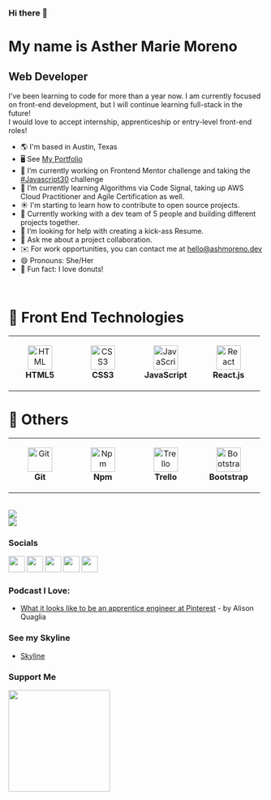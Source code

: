 ### Hi there 👋 <br />
<h1>My name is Asther Marie Moreno</h1>
<h2>Web Developer</h2>

<p>I've been learning to code for more than a year now. I am currently focused on front-end development, but I will continue learning full-stack in the future! <br />
I would love to accept internship, apprenticeship or entry-level front-end roles!</p>

- 🌎 I'm based in Austin, Texas
- 🖥️ See [My Portfolio](https://www.ashmoreno.dev)
- 🔭 I’m currently working on Frontend Mentor challenge and taking the [#Javascript30](https://www.javascript30.com) challenge
- 🌱 I’m currently learning Algorithms via Code Signal, taking up AWS Cloud Practitioner and Agile Certification as well.
- ☀️ I'm starting to learn how to contribute to open source projects.
- 👯 Currently working with a dev team of 5 people and building different projects together.
- 🤔 I’m looking for help with creating a kick-ass Resume.
- 💬 Ask me about a project collaboration.
- ✉️ For work opportunities, you can contact me at [hello@ashmoreno.dev](mailto:hello@ashmoreno.dev)
- 😄 Pronouns: She/Her
- 🍩 Fun fact: I love donuts!

<br />


# 🔧 Front End Technologies

<table>
  <tr>
    <td align="center" height="108" width="108">
      <img
        src="https://cdn.jsdelivr.net/gh/devicons/devicon/icons/html5/html5-plain.svg"
        width="48"
        height="48"
        alt="HTML"
      />
      <br /><strong>HTML5</strong>
    </td>
    <td align="center" height="108" width="108">
      <img
        src="https://cdn.jsdelivr.net/gh/devicons/devicon/icons/css3/css3-plain.svg"
        width="48"
        height="48"
        alt="CSS3"
      />
      <br /><strong>CSS3</strong>
    </td>
    <td align="center" height="108" width="108">
      <img
        src="https://cdn.jsdelivr.net/gh/devicons/devicon/icons/javascript/javascript-plain.svg"
        width="48"
        height="48"
        alt="JavaScript"
      />
      <br /><strong>JavaScript</strong>
      </td>
    <td align="center" height="108" width="108">
      <img
        src="https://cdn.jsdelivr.net/gh/devicons/devicon/icons/react/react-original.svg"
        width="48"
        height="48"
        alt="React"
      />
      <br /><strong>React.js</strong>
      </td>
  </tr>
</table>

# 🔧 Others
<table>
  <tr>
   <td align="center" height="108" width="108">
      <img
        src="https://cdn.jsdelivr.net/gh/devicons/devicon/icons/git/git-original.svg"
        width="48"
        height="48"
        alt="Git"
      />
      <br /><strong>Git</strong>
    </td>
    <td align="center" height="108" width="108">
      <img
        src="https://cdn.jsdelivr.net/gh/devicons/devicon/icons/npm/npm-original-wordmark.svg"
        width="48"
        height="48"
        alt="Npm"
      />
      <br /><strong>Npm</strong>
    </td>
     <td align="center" height="108" width="108">
      <img
        src="https://cdn.jsdelivr.net/gh/devicons/devicon/icons/trello/trello-plain.svg"
        width="48"
        height="48"
        alt="Trello"
      />
      <br /><strong>Trello</strong>
    </td>
      <td align="center" height="108" width="108">
      <img
        src="https://cdn.jsdelivr.net/gh/devicons/devicon/icons/bootstrap/bootstrap-original.svg"
        width="48"
        height="48"
        alt="Bootstrap"
      />
      <br /><strong>Bootstrap</strong>
    </td>
  </tr>
</table>

<br />

<img src="https://github-readme-stats.vercel.app/api/?username=ashm10&count_private=true&theme=tokyonight&showicons=true">
<br />
<img src="https://github-readme-stats.vercel.app/api/top-langs/?username=ashm10&langs_count=5&theme=tokyonight">

### Socials  

<p align="left"> <a href="https://www.facebook.com/sexy.gravyII/" target="_blank" rel="noreferrer"><img src="https://raw.githubusercontent.com/danielcranney/readme-generator/main/public/icons/socials/facebook.svg" width="32" height="32" /></a> <a href="http://www.instagram.com/ashtoyo/" target="_blank" rel="noreferrer"><img src="https://raw.githubusercontent.com/danielcranney/readme-generator/main/public/icons/socials/instagram.svg" width="32" height="32" /></a> <a href="https://www.linkedin.com/in/\asthermoreno10/" target="_blank" rel="noreferrer"><img src="https://raw.githubusercontent.com/danielcranney/readme-generator/main/public/icons/socials/linkedin.svg" width="32" height="32" /></a> <a href="https://www.twitter.com/sexy_gravy" target="_blank" rel="noreferrer"><img src="https://raw.githubusercontent.com/danielcranney/readme-generator/main/public/icons/socials/twitter.svg" width="32" height="32" /></a> <a href="https://www.youtube.com/channel/UCJ5Yf-MrxObPVZBxDIVTxyA" target="_blank" rel="noreferrer"><img src="https://raw.githubusercontent.com/danielcranney/readme-generator/main/public/icons/socials/youtube.svg" width="32" height="32" /></a></p>

### Podcast I Love:

- [What it looks like to be an apprentice engineer at Pinterest](https://dev.to/codenewbie/s21e6-what-it-looks-like-to-be-an-apprentice-engineer-at-pinterest-alison-quaglia) - by Alison Quaglia

### See my Skyline 

- [Skyline](https://skyline.github.com/AshM10/2021)

### Support Me

<a href="https://www.buymeacoffee.com/astherm10"><img src="https://cdn.buymeacoffee.com/buttons/v2/default-yellow.png" width="200" /></a>

